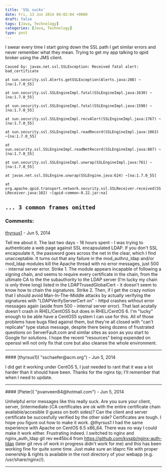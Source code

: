 ```yaml
---
title: 'SSL sucks'
date: Fri, 13 Jun 2014 04:02:04 +0000
draft: false
tags: [Java, Technology]
categories: [Java, Technology]
type: post
---
```


I swear every time I start going down the SSL path I get similar errors and never remember what they mean. Trying to get my app talking to qpid broker using the JMS client.

`Caused by: javax.net.ssl.SSLException: Received fatal alert: bad_certificate`

`at sun.security.ssl.Alerts.getSSLException(Alerts.java:208) ~[na:1.7.0_55]`

`at sun.security.ssl.SSLEngineImpl.fatal(SSLEngineImpl.java:1630) ~[na:1.7.0_55]`

`at sun.security.ssl.SSLEngineImpl.fatal(SSLEngineImpl.java:1598) ~[na:1.7.0_55]`

`at sun.security.ssl.SSLEngineImpl.recvAlert(SSLEngineImpl.java:1767) ~[na:1.7.0_55]`

`at sun.security.ssl.SSLEngineImpl.readRecord(SSLEngineImpl.java:1063) ~[na:1.7.0_55]`

`at sun.security.ssl.SSLEngineImpl.readNetRecord(SSLEngineImpl.java:887) ~[na:1.7.0_55]`

`at sun.security.ssl.SSLEngineImpl.unwrap(SSLEngineImpl.java:761) ~[na:1.7.0_55]`

`at javax.net.ssl.SSLEngine.unwrap(SSLEngine.java:624) ~[na:1.7.0_55]`

`at org.apache.qpid.transport.network.security.ssl.SSLReceiver.received(SSLReceiver.java:102) ~[qpid-common-0.22.jar:na]`

`... 3 common frames omitted`
---
### Comments:
#### 
[thyrsus1]( "sschaefer@acm.org") - <time datetime="2014-06-13 03:57:59">Jun 5, 2014</time>

Tell me about it. The last two days - 16 hours spent - I was trying to authenticate a web page against SSL encapsulated LDAP. If you don't SSL encapsulate it, the password goes across the net in the clear, which I find unacceptable. It turns out that any failure in the mod\_authnz\_ldap and/or mod\_ldap modules kill the Apache thread with no error messages, just 500 - internal server error. Strike 1. The module appears incapable of following a signing chain, and seems to require every certificate in the chain, from the ultimate CA to the the subauthority to the LDAP server (I'm lucky my chain is only three long) listed in the LDAPTrusedGlobalCert - it doesn't seem to know how to chain the signatures. Strike 2. Then, if I get the crazy notion that I should avoid Man-In-The-Middle attacks by actually verifying the signatures with "LDAPVerifyServerCert on" - httpd crashes without error messages again (aside from 500 - internal server error). That last acutally doesn't crash in RHEL/CentOS5 but does in RHEL/CentOS 6. I'm "lucky" enough to be able have a CentOS5 system I can use for this. All of those problems have bugs filed against them, but they're all closed with "can't replicate" type status message, despite there being dozens of frustrated questions on ServerFault.com and similar sites as soon as you start to Google for solutions. I hope the recent "resources" being expended on openssl will not only fix that core but also cleanse the whole environment.
<hr />
#### 
[thyrsus1]( "sschaefer@acm.org") - <time datetime="2014-06-13 15:00:23">Jun 5, 2014</time>

I did get it working under CentOS 5, I just needed to rant that it was a lot harder than it should have been. Thanks for the nginx tip; I'll remember that when I need to update.
<hr />
#### 
[Pieter]( "pvanveen84@hotmail.com") - <time datetime="2014-06-13 04:30:48">Jun 5, 2014</time>

Unhelpful error messages like this really suck. Are you sure your client, server, (intermediate-)CA certificates are ok with the entire certificate chain available/accesible (I guess on both sides)? Can the client and server certificate be succesfully verified by the other side? Certificates are tough. I hope you figure out how to make it work. @thyrsus1 I had the same experience with Apache on CentOS 6.5 x86\_64. There was no way I could make it work either. Frustrating indeed. I switched to nginx and nginx\_auth\_ldap git rev ee45bc4 from https://github.com/kvspb/nginx-auth-ldap (later git revs of work in progress didn't work for me) and this has been working fine for quite some time. Just make sure an ldaprc file with proper ownership & rights is available in the root directory of your webapp (e.g. /usr/share/nginx//).
<hr />

